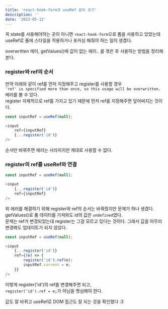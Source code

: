 ```yaml
---
title: 'react-hook-form과 useRef 같이 쓰기'
description: ''
date: '2023-05-12'
---
```


꼭 state를 사용해야하는 곳이 아니면 `react-hook-form`으로 폼을 사용하고 있었는데<br>
useRef로 폼에 스타일을 적용하거나 포커싱 해줘야 하는 일이 생겼다.<br>

overwritten 에러, getValues()에 값이 없는 에러.. 를 겪은 후 사용하는 방법을 정리해본다.<br>

### register와 ref의 순서

만약 아래와 같이 ref를 먼저 지정해주고 register를 사용할 경우<br>
`'ref' is specified more than once, so this usage will be overwritten.` 에러를 볼 수 있다.<br>
register 자체적으로 ref를 가지고 있기 때문에 먼저 ref를 지정해주면 덮어써지는 것이다.<br>

```js
const inputRef = useRef(null);

<input
    ref={inputRef}
    {...register('id')}
/>
```

순서만 바꿔주면 에러는 사라지지만 제대로 사용할 수 없다.

### register의 ref를 useRef와 연결

```js
const inputRef = useRef(null);

<input
    {...register('id')}
    ref={inputRef}
/>
```

위 에러를 해결하기 위해 register와 ref의 순서는 바꿔줬지만 문제가 하나 생겼다.<br>
getValues()로 폼 데이터를 가져와도 id의 값은 `undefined`였다.<br>
문제는 ref가 변경되었는데 register는 그걸 모르고 있다는 것이다. 그래서 값을 아무리 변경해도 업데이트가 되지 않았다.<br>

```js
const inputRef = useRef(null);

<input
    {...register('id')}
    ref={(e) => {
        register('id').ref(e);
        inputRef.current = e;
    }}
/>
```

이렇게 register('id')의 ref를 변경해주면 되고,<br>
`register('id').ref = e;`가 아님을 명심해야 한다.<br>

값도 잘 바뀌고 useRef로 DOM 접근도 잘 되는 것을 확인했다 :3